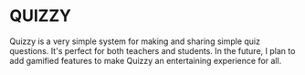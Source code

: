 # QUIZZY
Quizzy is a very simple system for making and sharing simple quiz questions. It's perfect for both teachers and students. In the future, I plan to add gamified features to make Quizzy an entertaining experience for all.
